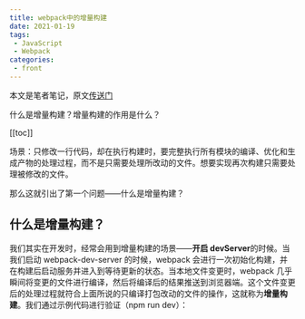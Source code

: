 ```yaml
---
title: webpack中的增量构建
date: 2021-01-19
tags:
 - JavaScript
 - Webpack
categories:
 - front
---
```

本文是笔者笔记，原文[传送门](https://kaiwu.lagou.com/course/courseInfo.htm?courseId=416#/detail/pc?id=4428)

什么是增量构建？增量构建的作用是什么？

[[toc]]

场景：只修改一行代码，却在执行构建时，要完整执行所有模块的编译、优化和生成产物的处理过程，而不是只需要处理所改动的文件。想要实现再次构建只需要处理被修改的文件。

那么这就引出了第一个问题——什么是增量构建？
## 什么是增量构建？
我们其实在开发时，经常会用到增量构建的场景——**开启 devServer**的时候。当我们启动 webpack-dev-server 的时候，webpack 会进行一次初始化构建，并在构建后启动服务并进入到等待更新的状态。当本地文件变更时，webpack 几乎瞬间将变更的文件进行编译，然后将编译后的结果推送到浏览器端。这个文件变更后的处理过程就符合上面所说的只编译打包改动的文件的操作，这就称为**增量构建**。我们通过示例代码进行验证（npm run dev）：
